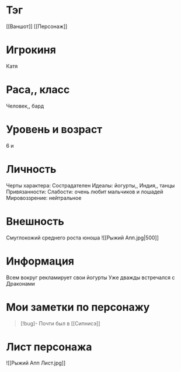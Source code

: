 # Тэг
[[Ваншот]]
[[Персонаж]]
# Игрокиня
Катя 
# Раса,, класс
Человек,, бард
# Уровень и возраст 
6 и 
# Личность
Черты характера: Сострадателен
Идеалы: йогурты,, Индия,, танцы
Привязанности: 
Слабости: очень любит мальчиков и лошадей
Мировоззрение: нейтральное
# Внешность
Смуглокожий среднего роста юноша
![[Рыжий Апп.jpg|500]]
# Информация
Всем вокруг рекламирует свои йогурты
Уже дважды встречался с Драконами
# Мои заметки по персонажу
> [!bug]- 
>  Почти был в [[Сипнисэ]]

# Лист персонажа
![[Рыжий Апп Лист.jpg]]